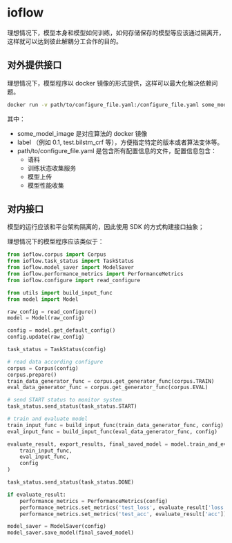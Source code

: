 # ioflow
理想情况下，模型本身和模型如何训练，如何存储保存的模型等应该通过隔离开，这样就可以达到彼此解耦分工合作的目的。

## 对外提供接口
理想情况下，模型程序以 docker 镜像的形式提供，这样可以最大化解决依赖问题。
```bash
docker run -v path/to/configure_file.yaml:/configure_file.yaml some_model_image:label
```
其中：
* some_model_image 是对应算法的 docker 镜像
* label （例如 0.1, test.bilstm_crf 等），方便指定特定的版本或者算法变体等。
* path/to/configure_file.yaml 是包含所有配置信息的文件，配置信息包含：
    * 语料
    * 训练状态收集服务
    * 模型上传
    * 模型性能收集


## 对内接口
模型的运行应该和平台架构隔离的，因此使用 SDK 的方式构建接口抽象；

理想情况下的模型程序应该类似于：
```python
from ioflow.corpus import Corpus
from ioflow.task_status import TaskStatus
from ioflow.model_saver import ModelSaver
from ioflow.performance_metrics import PerformanceMetrics
from ioflow.configure import read_configure

from utils import build_input_func
from model import Model

raw_config = read_configure()
model = Model(raw_config)

config = model.get_default_config()
config.update(raw_config)

task_status = TaskStatus(config)

# read data according configure
corpus = Corpus(config)
corpus.prepare()
train_data_generator_func = corpus.get_generator_func(corpus.TRAIN)
eval_data_generator_func = corpus.get_generator_func(corpus.EVAL)

# send START status to monitor system
task_status.send_status(task_status.START)

# train and evaluate model
train_input_func = build_input_func(train_data_generator_func, config)
eval_input_func = build_input_func(eval_data_generator_func, config)

evaluate_result, export_results, final_saved_model = model.train_and_eval_then_save(
    train_input_func,
    eval_input_func,
    config
)

task_status.send_status(task_status.DONE)

if evaluate_result:
    performance_metrics = PerformanceMetrics(config)
    performance_metrics.set_metrics('test_loss', evaluate_result['loss'])
    performance_metrics.set_metrics('test_acc', evaluate_result['acc'])

model_saver = ModelSaver(config)
model_saver.save_model(final_saved_model)
````

